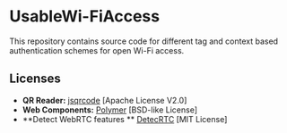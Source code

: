 UsableWi-FiAccess
=================

This repository contains source code for different tag and context based authentication schemes for open Wi-Fi access. 

## Licenses 
- **QR Reader:** [jsqrcode](https://github.com/LazarSoft/jsqrcode) [Apache License V2.0] 
- **Web Components:** [Polymer](https://github.com/Polymer/polymer) [BSD-like License]
- **Detect WebRTC features ** [DetecRTC](https://github.com/muaz-khan/DetectRTC) [MIT License]
